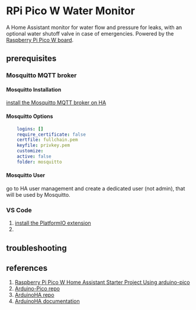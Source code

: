 # RPi Pico W Water Monitor

A Home Assistant monitor for water flow and pressure for leaks, with an optional water shutoff valve in case of emergencies. Powered by the [Raspberry Pi Pico W board](https://www.raspberrypi.com/documentation/microcontrollers/raspberry-pi-pico.html).

## prerequisites

### Mosquitto MQTT broker

#### Mosquitto Installation

[install the Mosquitto MQTT broker on HA](https://github.com/home-assistant/addons/blob/master/mosquitto/DOCS.md)

#### Mosquitto Options

```yaml
    logins: []
    require_certificate: false
    certfile: fullchain.pem
    keyfile: privkey.pem
    customize:
    active: false
    folder: mosquitto
```

#### Mosquitto User

go to HA user management and create a dedicated user (not admin), that will be used by Mosquitto.

### VS Code

1. [install the PlatformIO extension](https://platformio.org/platformio-ide)
1. 

## troubleshooting

## references

1. [Raspberry Pi Pico W Home Assistant Starter Project Using arduino-pico](https://github.com/daniloc/PicoW_HomeAssistant_Starter)
1. [Arduino-Pico repo](https://github.com/earlephilhower/arduino-pico)
1. [ArduinoHA repo](https://github.com/dawidchyrzynski/arduino-home-assistant/)
1. [ArduinoHA documentation](https://dawidchyrzynski.github.io/arduino-home-assistant/)